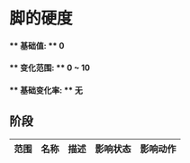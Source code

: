 # 脚的硬度  
#### ** 基础值: ** 0   
#### ** 变化范围: ** 0 ~ 10  
#### ** 基础变化率: ** 无   
## 阶段  
范围  |  名称  |  描述  |  影响状态  |  影响动作  
----  |  ----  |  ----  |  ----  |  ----  


<script>document.title="脚的硬度 - 卡牌生存百科 Card Survival Wiki";</script>